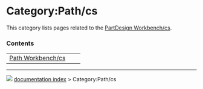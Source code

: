 # Category:Path/cs
This category lists pages related to the [PartDesign Workbench/cs](PartDesign_Workbench/cs.md).

### Contents

|     |     |     |
| --- | --- | --- |
| [Path Workbench/cs](Path_Workbench/cs.md) |



---
![](images/Button_right.svg) [documentation index](../README.md) > Category:Path/cs
